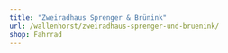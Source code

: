 ```yaml
---
title: "Zweiradhaus Sprenger & Brünink"
url: /wallenhorst/zweiradhaus-sprenger-und-bruenink/
shop: Fahrrad
---
```

